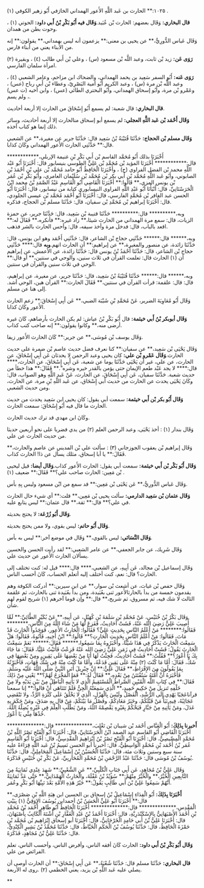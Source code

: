 ١٠٢٥:** الحارث بن عَبد اللَّهِ الأَعور الهمداني الخارَفي أَبُو زهير الكوفي (١) .

**قال البخاري:** وَقَال بعضهم: الحارث بْن عُبَيد.**وَقَال فيه أَبُو بَكْرِ بْنُ أَبي داود:** الحوتي (١) ، وحوت بطن من همدان.

وَقَال عَباس الدُّورِيُّ،** عن يحيى بن معنى:** يزعمون أنه ليس بهمداني،** يقولون:** إنه من الأبناء يعني من أبناء فارس.

**رَوَى عَن:** زيد بْن ثابت، وعبد اللَّه بْن مسعود (س) ، وعلي بْن أَبي طالب (٤) ، وبقيرة (٢) امرأة سلمان الفارسي.

**رَوَى عَنه:** أَبُو السفر سَعِيد بن يحمد الهمداني، والضحاك ابن مزاحم، وعامر الشعبي (٤) ، وعبد اللَّه بْن مرة (س) ، وعبد الكريم أَبُو أمية البَصْرِيّ، وعطاء بْن أَبي رباح (عس) ، وعَمْرو بْن مرة، وأَبُو إسحاق الهمداني، وأَبُو البحتري الطائي (عس) ، وابن أخيه (ت عس) ، ولم يسم.

**قال البخاري:** قال شعبة: لم يسمع أَبُو إِسْحَاقَ من الحارث إلا أربعة أحاديث.

**وَقَال أَحْمَد بْن عَبد اللَّهِ العجلي:** لم يسمع أبو إسحاق منالحارث إلا أربعة أحاديث، وسائر ذلك إنما هو كتاب أخذه.

**وَقَال مسلم بْن الحجاج:** حَدَّثَنَا قُتَيْبَةُ بْنُ سَعِيد قال: حَدَّثَنَا جرير عن مغيرة،** عن الشعبي قال:** حَدَّثَنِي الحارث الأَعور الهمداني وكَانَ كذابا.

أَخْبَرَنَا بذلك أَبُو مُحَمَّد القاسم بْن أَبي بَكْرِ بْنِ غنيمة الإربلي،************ قال:************ أَخْبَرَنَا المؤيد بْن مُحَمَّدِ بْن عَلِيٍّ الطوسي بنيسابور قال: أَخْبَرَنَا أَبُو عَبْد اللَّهِ محمد بْن الفضل الفراوي (ح) ، وأَخْبَرَنَا الْحَافِظُ أَبُو حامد مُحَمَّد بْن علي بْن أَحْمَدَ بْنِ الصابوني، وأَبُو عَبد اللَّهِ مُحَمَّد بْن أَبي بكر بْن مُحَمَّد بْن سُلَيْمان العامري، وأَبُو بَكْرِ بْن عُمَر بْن يونس المزي،** قَالُوا:** أَخْبَرَنَا الْقَاضِي أَبُو الْقَاسِمِ عَبْدُ الصَّمَدِ بْنُ محمد ابْنُ الْحَرَسْتَانِيِّ، قال: أَنْبَأَنَا أَبُو عَبْدِ اللَّهِ الفراوي النيسابوري كتابة من نيسابور، قال: أَخْبَرَنَا أَبُو الحسن عبد الغافر بْن مُحَمَّدٍ الفارسي، قال: أَخْبَرَنَا أَبُو أَحْمَد مُحَمَّد بْن عيسى الجلودي، قال: أَخْبَرَنَا إبراهيم بْن مُحَمَّدِ بْن سفيان، قال: حَدَّثَنَا مسلم بْن الحجاج، فذكره.

وبه،********** قال:********** حَدَّثَنَا قتيبة بْن سَعِيد، قال: حَدَّثَنَا جرير، عن حمزة الزيات، قال: سمع مرة الهمداني من الحارث شيئا،** زاد غيره:** فأنكره،** فَقَالَ له:** اقعد بالباب، قال: فدخل مرة وأخذ سيفه، قال: وأحس الحارث بالشر فذهب.

وبه،****** قال:****** حَدَّثَنِي حجاج بْن الشاعر، قال: حَدَّثَنِي أَحْمَد وهو ابن يونس، قال: حَدَّثَنَا زائدة، عن منصور والمغيرة،** عن إبراهيم:** أن الحارث اتهم.**وبه** قال:**** حَدَّثَنِي حجاج بْن الشاعر، قال: حَدَّثَنَا أَحْمَدُ بْنُ يونس قال: حَدَّثَنَا زائدة، عن الأعمش، عن إبراهيم أن (١) الحارث قال: تعلمت القرآن في ثلاث سنين، والوحي في سنتين،** أو قال:** الوحي في ثلاث سنين والقرآن في سنتين.

وبه،****** قال:****** حَدَّثَنَا قُتَيْبَةُ بْنُ سَعِيد، قال: حَدَّثَنَا جرير، عن مغيرة، عن إبراهيم، قال: قال: علقمة: قرأت القرآن في سنتين،** فَقَالَ الحارث:** القرآن هين، الوحي أشد. إلى هنا عن مسلم.

وَقَال أَبُو مُعَاوِيَةَ الضرير، عَنْ مُحَمَّدِ بْنِ شَيْبَة الضبي،** عَن أَبِي إِسْحَاقَ:** زعم الحارث الأَعور وكَانَ كذابا.

**وَقَال أبوبكر بْنُ أَبي خيثمة:** قال أَبُو بَكْرِ بْنُ عياش: لم يكن الحارث بأرضاهم، كَانَ غيره أرضى منه،** وكانوا يقولون:** إنه صاحب كتب كذاب.

وَقَال يوسف بْن مُوسَى،** عن جرير:** كَانَ الحارث الأَعور زيفا.

وَقَال يَحْيَى بْن سَعِيد،** عن سفيان:** كنا نعرف فضل حديث عاصم بْن ضمرة على حديث الحارث.**وَقَال عَمْرو بْن علي:** كان يحيى وعبد الرحمن لا يحدثان عَن أَبِي إِسْحَاقَ، عن الحارث، عن علي، غير أن يَحْيَى حَدَّثَنَا يوما عن شعبة، عَن أَبِي إِسْحَاقَ، عن الحارث،**** قال:**** لا يجد عَبْد طعم الإيمان حتى يؤمن بالقدر خيره وشره".** فَقَالَ:** هذا خطأ من حديث شعبة. حَدَّثَنَا سفيان، عَن أَبِي إِسْحَاقَ، عن الحارث، عَنْ عَبد اللَّهِ وهو الصواب، قال: وكَانَ يَحْيَى يحدث عن الحارث من حديث أبي إِسْحَاق، عن عَبد اللَّهِ بْنِ مرة، عن الحارث، ومن حديث الشعبي.

**وَقَال أَبُو بكر بْن أَبي خيثمة:** سمعت أبي يقول: كان يحيى ابن سَعِيد يحدث من حديث الحارث ما قال فيه أَبُو إِسْحَاقَ: سمعت الحارث.

وكَانَ ابن مهدي قد ترك حديث الحارث.

وَقَال بندار (١) : أخذ يَحْيَى، وعبد الرحمن العلم (٢) من يدي فضربا على نحو أربعين حديثا من حديث الحارث عن علي.

وَقَال إبراهيم بْن يعقوب الجوزجاني (٣) : سألت علي بْن المديني عن عاصم والحارث،** فَقَالَ:** يا أبا إسحاق، مثلك يسأل عن ذا! الحارث كذاب.

**وَقَال أَبُو بَكْر بْن أَبي خيثمة:** سمعت أبي يقول: الحارث الأَعور كذاب.**وَقَال أيضا:** قيل ليحيى بْن مَعِين: الحارث صاحب علي؟** فَقَالَ:** ضعيف (١) .

وَقَال عَباس الدُّورِيُّ،** عَن يَحْيَى بْن مَعِين:** قد سمع من ابْن مسعود وليس بِهِ بأس.

**وَقَال عثمان بْن سَعِيد الدارمي:** سألت يحيى بْن مَعِين،** قلت:** أي شيء حال الحارث في علي؟** قال:** ثقة،** قال عثمان:** ليس يتابع عليه.

**وَقَال أَبُو زُرْعَة:** لا يحتج بحديثه.

**وَقَال أَبُو حاتم:** ليس بقوي، ولا ممن يحتج بحديثه.

**وَقَال النَّسَائي:** ليس بالقوي،** وَقَال في موضع آخر:** ليس به بأس.

وَقَال شَرِيك، عن جابر الجعفي،** عن عامر الشعبي:** لقد رأيت الحسن والحسين يسألان الحارث الأَعور عن حديث علي.

وَقَال إسماعيل بْن مجالد، عَن أَبِيهِ، عن الشعبي،**** قال:**** قيل له: كنت تختلف إلى الحارث؟ قال: نعم، كنت أختلف إليه أتعلم الحساب، كَانَ أحسب الناس.

وَقَال حفص بْن غياث، عن أشعث بْن سوار،** عن ابن سيرين:** أدركت الكوفة وهم يقدمون خمسة من بدأ بالحارثالأَعور ثنى بعُبَيدة، ومن بدأ بعُبَيدة ثنى بالحارث، ثم علقمة الثالث لا شك فيه، ثم مسروق، ثم شريح،** قال:** وإن قوما آخرهم (١) شريح لقوم لهم شأن.

وَقَال بَكْرُ بْنُ خُنَيْسٍ، عَنْ مُحَمَّدِ بْنِ سَلَمَةَ بْنِ كُهَيْلٍ، عَن أَبِيهِ،** عَنْ بُكَيْرٍ الطَّائِيِّ:** لَمَّا أُصِيبَ عَلِيٌّ رَضِيَ الله عَنْهُ، فَشَتْ أَحَادِيثُ، فَفَزِعَ لَهَا مَنْ شَاءَ اللَّهُ مِنَ النَّاسِ،******** فَقَالُوا:******** مَنْ أَعْلَمُ النَّاسِ بِحَدِيثٍ عَلِيٍّ؟ فَقَالُوا: الْحَارِثُ الأَعور، فَوَجَدُوا الْحَارِثَ قَدْ مَاتَ، فَقَالُوا: مَنْ أَعْلَمُ النَّاسِ بِحَدِيثِ الْحَارِثِ؟** قَالُوا:** ابْنُ أَخِيهِ، فَأَتُوهُ، فَقَالُوا: هَلْ سَمِعْتَ الْحَارِثَ يَذْكُرُ فِي هَذَا شَيْئًا، وأَخْبَرُوهُ بِمَا سَمِعُوا،****** فَقَالَ:****** نَعَمْ سَمِعْتُ الْحَارِثَ يَقُولُ: فَشَتْ أَحَادِيثُ فِي زَمَنِ عَلِيٍّ رَضِيَ الله عَنْهُ فَزِعْتُ فَأَتَيْتُ عَلِيًّا، فَقَالَ: مَا جَاءَ بِكَ يَا أَعْوَرُ؟** فَقُلْتُ:** فَشَتْ أَحَادِيثُ، فَجِئْتُ لَهَا أَنَا مِنْ بَعْضِهَا عَلَى يَقِينٍ، ومِنْ بَعْضِهَا فِي شَكٍّ، فَقَالَ: أَمَّا مَا كُنْتَ (٢) مِنْهُ عَلَى يَقِينٍ فَدَعْهُ، وأَمَّا مَا كُنْتَ مِنْهُ فِي شَكٍّ فَهَاتِ، فَأَخْبَرْتُهُ بِمَا يَقُولُونَ مِنَ الإِفْرَاطِ،** فَقَالَ عَلِيٌّ:** إِنَّ جِبْرِيلَ أَتَى النَّبِيَّ صَلَّى اللَّهُ عَلَيْه وسَلَّمَ، فَأَخْبَرَهُ أَنَّ أُمَّتَهُ سَتُفْتَتَنُ مِنْ بَعْدِهِ،** فَقَالَ لَهُ:** فَمَا الْمَخْرَجُ لَهُمْ؟** يَعْنِي مِنْ ذَلِكَ فَقَالَ:** فِي كِتَابِ اللَّه الْمُبْيِنِ الصِّراطُ الْمُسْتَقِيمُ الَّذِي لا يَأْتِيهِ الْبَاطِلُ مِنْ بَيْنِ يَدَيْهِ ولا مِنْ خَلْفِهِ تَنزيل مِنْ حَكِيمٍ حَمِيدٍ،** الَّذِي سَمِعَتْهُ الْجِنُّ فَلَمْ تَتَنَاهَى أَنْ قالوا:** إنا سمعنا قرآناعَجَبًا يَهْدِي إِلَى الرُّشْدِ، الْفَصْلُ ولَيْسَ بِالْهَزْلِ، الَّذِي لا يَخْلَقُ عَلَى كَثْرَةِ الرَّدِّ، ولا تَنْقَضِي عَجَائِبُهُ، فِيهِ نَبَأُ مَنْ قَبْلَكُمْ، وخَبَرُ مَعَادِكُمْ، وفَصْلُ مَا بَيْنَكُمْ، مَنْ قال بِهِ صَدَقَ، ومَنْ حَكَمَ بِهِ عَدَلَ، ومَنْ يَأْتِيهِ مِنْ جَبَّارٍ فَيَحْكُمْ بِغَيْرِهِ يَقْصِمْهُ اللَّهُ، ومَنْ يَطْلُبِ الْعِلْمَ فِي غَيْرِهِ يُضِلَّهُ اللَّهُ، خُذْهَا مِنِّي يَا أَعْوَرُ.

**أَخبرنا بِذَلِكَ:** أَبُو الْعَبَّاس أَحْمَد بْن شيبان بْن تَغْلِبَ،************** قال:************** أَخْبَرَنَا الْقَاضِي أَبُو القاسم عبد الصمد ابْنُ الْحَرَسْتَانِيِّ، قال: أَخْبَرَنَا أَبُو الْفَتْحِ نَصْرُ اللَّهِ بْنُ مُحَمَّدٍ الْمِصِّيصِيُّ، قال: أَخْبَرَنَا أَبُو الْفَتْحِ نَصْرُ بْنُ إِبْرَاهِيمَ الْمَقْدِسِيُّ، قال: أَخْبَرَنَا أَبُو الْقَاسِمِ عُمَر بْنُ أَحْمَد بْنِ مُحَمَّدٍ الْوَاسِطِيُّ، قال: أخبرنا أبو الحسن نَسِيمُ بْنُ عَبد اللَّهِ قِرَاءَةً عليه سنة سبع وستين وثلاث مئة، قال: حَدَّثَنَا الْحُسَيْنُ بْنُ إِسْمَاعِيلَ الْمَحَامِلِيُّ، قال: حَدَّثَنَا يُوسُفُ بْنُ مُوسَى قال: حَدَّثَنَا عَبْدُ الرَّحْمَنِ بْنُ مُحَمَّدٍ الْمُحَارِبِيِّ، عَنْ بَكْرِ بْنِ خُنَيْسٍ فَذَكَرَهُ.

وَقَال عَلِيُّ بْنُ مُجَاهِدٍ، عَن أَبِي جَنَابٍ الْكَلْبِيِّ،** عَنِ الشَّعْبِيِّ:** شَهِدَ عِنْدِي ثَمَانِيَةٌ مِنَ التَّابِعِينِ الْخُيَّرُ،** والْخُيَّرُ مِنْهُمْ:** سُوَيْدُ بْنُ غَفْلَةَ، والْحَارِثُ الْهَمْدَانِيُّ،** حَتَّى عَدَّ ثَمَانِيَةً أَنَّهُمْ سَمِعُوا عَلِيَّ بْنَ أَبي طَالِبٍ يَقُولُ:** خَيْرُ هَذِهِ الأُمَّةِ بَعْدَ نَبِيِّهَا أَبُو بَكْرٍ وعُمَر.

**أَخْبَرَنَا بِذَلِكَ:** أَبُو الْفِدَاءِ إِسْمَاعِيلُ بْنُ إسحاق بن الحسين ابن هِبَةِ اللَّهِ بْنِ صَصْرَى،** قال:** أَخْبَرَنَا أَبُو عَلِيٍّ الْحَسَنُ بْنُ أحمدابن يُوسُفَ الإِوَقِيُّ (١) بِبَيْتِ الْمَقْدِسِ،************** قال:************** أَخْبَرَنَا الْحَافِظُ أَبُو طَاهِرٍ أَحْمَد بْنُ مُحَمَّدِ بْنِ أَحْمَدَ الأَصْبَهَانِيُّ بِالإِسْكَنْدَرِيَّةِ، قال: أَخْبَرَنَا أَحْمَدُ بْنُ عَبْدِ الْغَفَّارِ بْنِ أُشْتَةَ الْكَاتِبُ بِأَصْبَهَانَ، قال: أَخْبَرَنَا عَلِيُّ بْنُ أَبي حَامِدٍ الْخَرْجَانِيُّ، قال: أَخْبَرَنَا أبو إسحاق إِبْرَاهِيم بْن مُحَمَّد بْنِ حَمْزَةَ الْحَافِظُ، قال: حَدَّثَنَا يُوسُفُ بْنُ الْحَكَمِ الْخَيَّاطُ، قال: حَدَّثَنَا مُحَمَّدُ بْنُ بَشِيرٍ الْكِنْدِيُّ، قال: حَدَّثَنَا عَلِيُّ بْنُ مُجَاهِدٍ، فَذَكَرَهُ.

**وَقَال أَبُو بَكْرِ بْنُ أَبي داود:** الحارث كَانَ أفقه الناس، وأفرض الناس، وأحسب الناس، تعلم الفرائض من علي.

**قال البخاري:** حَدَّثَنَا مسلم قال: حَدَّثَنَا شُعْبَةُ،** عَن أَبِي إِسْحَاقَ:** أن الحارث أوصى أن يصلي عليه عَبد اللَّهِ بْن يزيد، يعني الخطمي (٢) .روى له الأربعة.

**